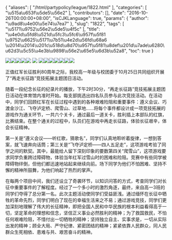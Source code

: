 {
    "aliases": [
        "/html/partypolicy/league/1822.html"
    ],
    "categories": [
        "\u515a\u653f\u5de5\u56e2"
    ],
    "contributors": [],
    "date": "2016-10-26T00:00:00+08:00",
    "isCJKLanguage": true,
    "params": {
        "author": "\u9ad8\u4e00\u5e74\u7ea7"
    },
    "slug": "1822",
    "tags": [
        "\u5171\u9752\u56e2\u5de5\u4f5c"
    ],
    "title": "\u4e0d\u5fd8\u521d\u5fc3\u5fc6\u957f\u5f81  \u9752\u6625\u5171\u7b51\u4e2d\u56fd\u68a6 \u2014\u2014\u201c\u518d\u8d70\u957f\u5f81\u8def\u201d\u7ade\u6280\u62d3\u5c55\u4e3b\u9898\u56e2\u65e5\u6d3b\u52a8",
    "toc": true
}

![](https://cdn.tfls.online/mirror/full/356114f55b8ded4b7143af45a1320d3edc45c9df.jpg)![](https://cdn.tfls.online/mirror/full/d977098e89923387896b5a3f51b367eaf96ed50a.jpg)![](https://cdn.tfls.online/mirror/full/c2a34a5f626ad67a42e6df5d0ff5558e2b86af3b.jpg)![](https://cdn.tfls.online/mirror/full/be529c0797ddedf74369ca408142b38b83dc4fc9.jpg)![](https://cdn.tfls.online/mirror/full/f6efab96e7ff8196a69a016cfa9acc76769a23dc.jpg) ![](https://cdn.tfls.online/mirror/full/044f5f0ef13beb917c5140bc8a56e00b47f9ff2a.jpg) ![](https://cdn.tfls.online/mirror/full/1ef5e7248278c77b97d75c63f999600f57fcd8a3.jpg)![](https://cdn.tfls.online/mirror/full/baa421c3ca50537f338b7bec9ea808bf8adf5786.jpg)![](https://cdn.tfls.online/mirror/full/e27922273e1bb665d42dd844e7c878c5bd9619d3.jpg)![](https://cdn.tfls.online/mirror/full/a684adceb2ad4ae64264725a33371e63a78f6193.jpg)![](https://cdn.tfls.online/mirror/full/d69d25d144fdc4cff3e72aa4bef7ca4850d607e5.jpg)![](https://cdn.tfls.online/mirror/full/ec847ad79a71fb15e7db7ff1ccb924d413bef818.jpg)![](https://cdn.tfls.online/mirror/full/6b70754a3e54707d23dfb3d03011b8cbb72861ea.jpg)




 




正值红军长征胜利80周年之际，我校高一年级与校团委于10月25日共同组织开展了“再走长征路”竞技拓展主题团日活动。




随着一段纪念长征的纪录片的播放，下午2时30分，“再走长征路”竞技拓展主题团日活动在体育馆内准时开始。每支部挑选出四名队员参与此次竞技活动。在活动中，同学们回顾红军在长征过程中遇到的各种艰难险阻和重要事件：遵义会议、巧渡金沙江、飞夺泸定桥、爬雪山、过草地……将每个事件都设计成一项竞技拓展的游戏作为通关环节，一共六个关卡，通过最后一道关卡，胜利插上本部队的红旗，比赛结束。在整个通关的过程中，队员们在游戏中再走长征路，体验长征艰辛，体会长征精神。




第一关是“遵义会议——听红歌，猜歌名”，同学们认真地聆听着旋律，一想到答案，就飞速奔向话筒；第三关是“飞夺泸定桥——四人五足走”，这项游戏考验了同学之间的默契。其中，最能给人留下深刻印象的要数第四关“爬雪山”，这项游戏要求同学负重跨过障碍物，体验当年红军过雪山时的困难和险阻。竞赛中有些同学被障碍物绊倒，但他们都迅速地站起来继续向前。场下同学为他们不怕困难、坚持不懈的精神所鼓舞，为他们响起了热烈的掌声。




在每两个项目中间，我们还设立了奇袭环节，以知识问答的方式，考查同学们对长征中重要事件的了解程度。经过了一个多小时的激烈角逐，最终，来自高一3班的同学们夺得了总分第一名。此次主题活动使同学们受益匪浅。通过缅怀在长征中牺牲的革命先烈，同学们明白了现在的幸福生活来之不易；通过游戏竞技，同学们更加深刻地理解了伟大的长征精神，即把全国人民和中华民族的根本利益看得高于一切，坚定革命的理想和信念，坚信正义事业必然胜利的精神；为了救国救民，不怕任何艰难险阻，不惜付出一切牺牲的精神；坚持独立自主、实事求是，一切从实际出发的精神；顾全大局、严守纪律、紧密团结的精神；紧紧依靠人民群众，同人民群众生死相依、患难与共、艰苦奋斗的精神。  











  



